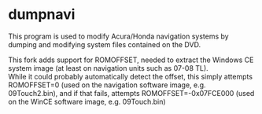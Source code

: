# dumpnavi
This program is used to modify Acura/Honda navigation systems by dumping and modifying system files contained on the DVD.

This fork adds support for ROMOFFSET, needed to extract the Windows CE system image (at least on navigation units such as 07-08 TL).  
While it could probably automatically detect the offset, this simply attempts ROMOFFSET=0 (used on the navigation software image, e.g. 09Touch2.bin), and if that fails, attempts ROMOFFSET=-0x07FCE000 (used on the WinCE software image, e.g. 09Touch.bin)
